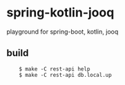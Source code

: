 # spring-kotlin-jooq
playground for spring-boot, kotlin, jooq

## build

```
    $ make -C rest-api help
    $ make -C rest-api db.local.up

```

